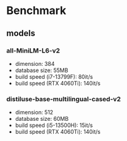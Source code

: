 # Benchmark

## models

### all-MiniLM-L6-v2

- dimension: 384
- database size: 55MB
- build speed (i7-13799F): 80it/s
- build speed (RTX 4060Ti): 140it/s

### distiluse-base-multilingual-cased-v2

- dimension: 512
- database size: 60MB
- build speed (i5-13500H): 15it/s
- build speed (RTX 4060Ti): 140it/s
